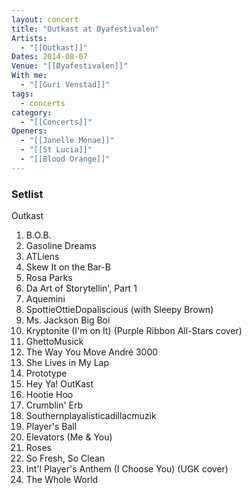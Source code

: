 ```yaml
---
layout: concert
title: "Outkast at Øyafestivalen"
Artists:
  - "[[Outkast]]"
Dates: 2014-08-07
Venue: "[[Øyafestivalen]]"
With me:
  - "[[Guri Venstad]]"
tags:
  - concerts
category:
  - "[[Concerts]]"
Openers:
  - "[[Janelle Monae]]"
  - "[[St Lucia]]"
  - "[[Blood Orange]]"
---
```


### Setlist
Outkast
1. B.O.B.
2. Gasoline Dreams
3. ATLiens
4. Skew It on the Bar-B
5. Rosa Parks
6. Da Art of Storytellin', Part 1
7. Aquemini
8. SpottieOttieDopaliscious (with Sleepy Brown)
9. Ms. Jackson
 Big Boi
10. Kryptonite (I'm on It) (Purple Ribbon All-Stars cover)
11. GhettoMusick
12. The Way You Move
André 3000
13. She Lives in My Lap
14. Prototype
15. Hey Ya!
OutKast
16. Hootie Hoo
17. Crumblin' Erb
18. Southernplayalisticadillacmuzik
19. Player's Ball
20. Elevators (Me & You)
21. Roses
22. So Fresh, So Clean
23. Int'l Player's Anthem (I Choose You) (UGK cover)
24. The Whole World
